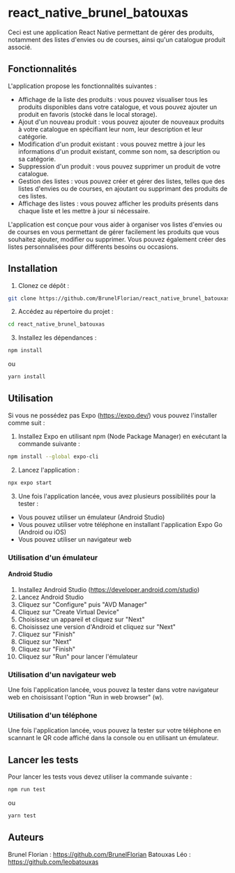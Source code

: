# react_native_brunel_batouxas

Ceci est une application React Native permettant de gérer des produits, notamment des listes d'envies ou de courses, ainsi qu'un catalogue produit associé.

## Fonctionnalités

L'application propose les fonctionnalités suivantes :

- Affichage de la liste des produits : vous pouvez visualiser tous les produits disponibles dans votre catalogue, et vous pouvez ajouter un produit en favoris (stocké dans le local storage).
- Ajout d'un nouveau produit : vous pouvez ajouter de nouveaux produits à votre catalogue en spécifiant leur nom, leur description et leur catégorie.
- Modification d'un produit existant : vous pouvez mettre à jour les informations d'un produit existant, comme son nom, sa description ou sa catégorie.
- Suppression d'un produit : vous pouvez supprimer un produit de votre catalogue.
- Gestion des listes : vous pouvez créer et gérer des listes, telles que des listes d'envies ou de courses, en ajoutant ou supprimant des produits de ces listes.
- Affichage des listes : vous pouvez afficher les produits présents dans chaque liste et les mettre à jour si nécessaire.

L'application est conçue pour vous aider à organiser vos listes d'envies ou de courses en vous permettant de gérer facilement les produits que vous souhaitez ajouter, modifier ou supprimer. Vous pouvez également créer des listes personnalisées pour différents besoins ou occasions.

## Installation

1. Clonez ce dépôt :
```bash
git clone https://github.com/BrunelFlorian/react_native_brunel_batouxas
```

2. Accédez au répertoire du projet :
```bash
cd react_native_brunel_batouxas
```

3. Installez les dépendances :
```bash
npm install
```
ou
```bash
yarn install
```

## Utilisation

Si vous ne possédez pas Expo (https://expo.dev/) vous pouvez l'installer comme suit :

1. Installez Expo en utilisant npm (Node Package Manager) en exécutant la commande suivante :

```bash
npm install --global expo-cli
```

2. Lancez l'application :
```bash
npx expo start
```

3. Une fois l'application lancée, vous avez plusieurs possibilités pour la tester :

- Vous pouvez utiliser un émulateur (Android Studio)
- Vous pouvez utiliser votre téléphone en installant l'application Expo Go (Android ou iOS)
- Vous pouvez utiliser un navigateur web

### Utilisation d'un émulateur

#### Android Studio

1. Installez Android Studio (https://developer.android.com/studio)
2. Lancez Android Studio
3. Cliquez sur "Configure" puis "AVD Manager"
4. Cliquez sur "Create Virtual Device"
5. Choisissez un appareil et cliquez sur "Next"
6. Choisissez une version d'Android et cliquez sur "Next"
7. Cliquez sur "Finish"
8. Cliquez sur "Next"
9. Cliquez sur "Finish"
10. Cliquez sur "Run" pour lancer l'émulateur

### Utilisation d'un navigateur web

Une fois l'application lancée, vous pouvez la tester dans votre navigateur web en choisissant l'option "Run in web browser" (w).

### Utilisation d'un téléphone

Une fois l'application lancée, vous pouvez la tester sur votre téléphone en scannant le QR code affiché dans la console ou en utilisant un émulateur.

## Lancer les tests

Pour lancer les tests vous devez utiliser la commande suivante :
```bash
npm run test
```
ou
```bash
yarn test
```

## Auteurs

Brunel Florian : https://github.com/BrunelFlorian
Batouxas Léo : https://github.com/leobatouxas